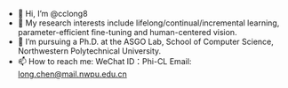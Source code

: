 - 👋 Hi, I’m @cclong8
- 👀 My research interests include lifelong/continual/incremental learning, parameter-efficient fine-tuning and human-centered vision.
- 🌱 I’m pursuing a Ph.D. at the ASGO Lab, School of Computer Science, Northwestern Polytechnical University.
- 📫 How to reach me:
  WeChat ID：Phi-CL
  Email: long.chen@mail.nwpu.edu.cn

